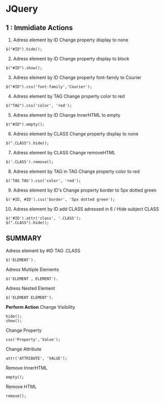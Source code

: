 # JQuery
## 1 : Immidiate Actions
1. Adress element by ID Change property display to none
```
$("#ID").hide();
```
2. Adress element by ID Change property display to block
```
$("#ID").show();
```
3. Adress element by ID Change property font-family to Courier
```
$("#ID").css('font-family','Courier');
```
4. Adress element by TAG Change property color to red
```
$("TAG").css('color', 'red');
```
5. Adress element by ID Change InnerHTML to empty
```
$("#ID").empty();
```
6. Adress element by CLASS Change property display to none
```
$(".CLASS").hide();
```
7. Adress element by CLASS Change removeHTML
```
$('.CLASS').remove();
```
8. Adress element by TAG in TAG Change property color to red
```
$('TAG TAG').css('color', 'red');
```
9. Adress element by ID's Change property border to 5px dotted green
```
$('#ID, #ID').css('border', '5px dotted green');
```
10. Adress element by ID add CLASS adressed in 6 / Hide subject CLASS
```
$('#ID').attr('class', '.CLASS');
$(".CLASS").hide();
```

## SUMMARY
Adress element by #ID TAG .CLASS
```
$('ELEMENT').
```
Adress Multiple Elements
```
$('ELEMENT , ELEMENT').
```
Adress Nested Element
```
$('ELEMENT ELEMENT').
```
**Perform Action**
Change Visibility
```
hide();
show();
```
Change Property
```
css('Property','Value');
```
Change Attribute
```
attr('ATTRIBUTE', 'VALUE');
```
Remove InnerHTML 
```
empty();
```
Remove HTML
```
remove();
```
